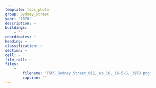 ```yaml
---
template: fsps_photo
group: Sydney_Street
year: '1978'
description: ~
buildings:
    - ''
coordinates: ~
heading: ~
classification: ~
section: ~
cell: ~
film_roll: ~
files:
    -
        filename: 'FSPS_Sydney_Street_011,_No_16,_16-5-G,_1978.png'
        caption: ''
---
```

